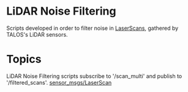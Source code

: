 # LiDAR Noise Filtering

Scripts developed in order to filter noise in [LaserScans](http://docs.ros.org/en/noetic/api/sensor_msgs/html/msg/LaserScan.html), gathered by TALOS's LiDAR sensors. 

# Topics

LiDAR Noise Filtering scripts subscribe to '/scan_multi' and publish to '/filtered_scans'. [sensor_msgs/LaserScan](http://docs.ros.org/en/api/sensor_msgs/html/msg/LaserScan.html)
